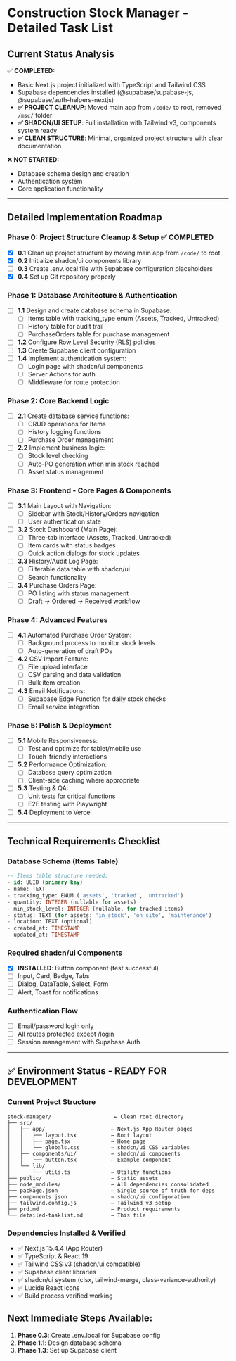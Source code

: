 # Construction Stock Manager - Detailed Task List

## Current Status Analysis
✅ **COMPLETED:**
- Basic Next.js project initialized with TypeScript and Tailwind CSS
- Supabase dependencies installed (@supabase/supabase-js, @supabase/auth-helpers-nextjs)
- **✅ PROJECT CLEANUP**: Moved main app from `/code/` to root, removed `/msc/` folder
- **✅ SHADCN/UI SETUP**: Full installation with Tailwind v3, components system ready
- **✅ CLEAN STRUCTURE**: Minimal, organized project structure with clear documentation

❌ **NOT STARTED:**
- Database schema design and creation
- Authentication system
- Core application functionality

---

## Detailed Implementation Roadmap

### Phase 0: Project Structure Cleanup & Setup ✅ **COMPLETED**
- [x] **0.1** Clean up project structure by moving main app from `/code/` to root
- [x] **0.2** Initialize shadcn/ui components library
- [ ] **0.3** Create .env.local file with Supabase configuration placeholders
- [x] **0.4** Set up Git repository properly

### Phase 1: Database Architecture & Authentication
- [ ] **1.1** Design and create database schema in Supabase:
  - [ ] Items table with tracking_type enum (Assets, Tracked, Untracked)
  - [ ] History table for audit trail
  - [ ] PurchaseOrders table for purchase management
- [ ] **1.2** Configure Row Level Security (RLS) policies
- [ ] **1.3** Create Supabase client configuration
- [ ] **1.4** Implement authentication system:
  - [ ] Login page with shadcn/ui components
  - [ ] Server Actions for auth
  - [ ] Middleware for route protection

### Phase 2: Core Backend Logic
- [ ] **2.1** Create database service functions:
  - [ ] CRUD operations for Items
  - [ ] History logging functions
  - [ ] Purchase Order management
- [ ] **2.2** Implement business logic:
  - [ ] Stock level checking
  - [ ] Auto-PO generation when min stock reached
  - [ ] Asset status management

### Phase 3: Frontend - Core Pages & Components
- [ ] **3.1** Main Layout with Navigation:
  - [ ] Sidebar with Stock/History/Orders navigation
  - [ ] User authentication state
- [ ] **3.2** Stock Dashboard (Main Page):
  - [ ] Three-tab interface (Assets, Tracked, Untracked)
  - [ ] Item cards with status badges
  - [ ] Quick action dialogs for stock updates
- [ ] **3.3** History/Audit Log Page:
  - [ ] Filterable data table with shadcn/ui
  - [ ] Search functionality
- [ ] **3.4** Purchase Orders Page:
  - [ ] PO listing with status management
  - [ ] Draft → Ordered → Received workflow

### Phase 4: Advanced Features
- [ ] **4.1** Automated Purchase Order System:
  - [ ] Background process to monitor stock levels
  - [ ] Auto-generation of draft POs
- [ ] **4.2** CSV Import Feature:
  - [ ] File upload interface
  - [ ] CSV parsing and data validation
  - [ ] Bulk item creation
- [ ] **4.3** Email Notifications:
  - [ ] Supabase Edge Function for daily stock checks
  - [ ] Email service integration

### Phase 5: Polish & Deployment
- [ ] **5.1** Mobile Responsiveness:
  - [ ] Test and optimize for tablet/mobile use
  - [ ] Touch-friendly interactions
- [ ] **5.2** Performance Optimization:
  - [ ] Database query optimization
  - [ ] Client-side caching where appropriate
- [ ] **5.3** Testing & QA:
  - [ ] Unit tests for critical functions
  - [ ] E2E testing with Playwright
- [ ] **5.4** Deployment to Vercel

---

## Technical Requirements Checklist

### Database Schema (Items Table)
```sql
-- Items table structure needed:
- id: UUID (primary key)
- name: TEXT
- tracking_type: ENUM ('assets', 'tracked', 'untracked')
- quantity: INTEGER (nullable for assets)
- min_stock_level: INTEGER (nullable, for tracked items)
- status: TEXT (for assets: 'in_stock', 'on_site', 'maintenance')
- location: TEXT (optional)
- created_at: TIMESTAMP
- updated_at: TIMESTAMP
```

### Required shadcn/ui Components
- [x] **INSTALLED**: Button component (test successful)
- [ ] Input, Card, Badge, Tabs
- [ ] Dialog, DataTable, Select, Form
- [ ] Alert, Toast for notifications

### Authentication Flow
- [ ] Email/password login only
- [ ] All routes protected except /login
- [ ] Session management with Supabase Auth

---

## ✅ Environment Status - READY FOR DEVELOPMENT

### Current Project Structure
```
stock-manager/                    ← Clean root directory
├── src/
│   ├── app/                     ← Next.js App Router pages
│   │   ├── layout.tsx           ← Root layout
│   │   ├── page.tsx             ← Home page
│   │   └── globals.css          ← shadcn/ui CSS variables
│   ├── components/ui/           ← shadcn/ui components
│   │   └── button.tsx           ← Example component
│   └── lib/
│       └── utils.ts             ← Utility functions
├── public/                      ← Static assets
├── node_modules/                ← All dependencies consolidated
├── package.json                 ← Single source of truth for deps
├── components.json              ← shadcn/ui configuration
├── tailwind.config.js           ← Tailwind v3 setup
├── prd.md                       ← Product requirements
└── detailed-tasklist.md         ← This file
```

### Dependencies Installed & Verified
- ✅ Next.js 15.4.4 (App Router)
- ✅ TypeScript & React 19
- ✅ Tailwind CSS v3 (shadcn/ui compatible)
- ✅ Supabase client libraries
- ✅ shadcn/ui system (clsx, tailwind-merge, class-variance-authority)
- ✅ Lucide React icons
- ✅ Build process verified working

## Next Immediate Steps Available:
1. **Phase 0.3**: Create .env.local for Supabase config
2. **Phase 1.1**: Design database schema
3. **Phase 1.3**: Set up Supabase client
